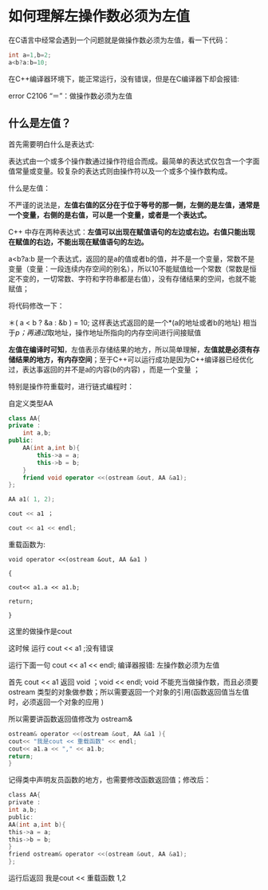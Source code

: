 # 如何理解左操作数必须为左值

在C语言中经常会遇到一个问题就是做操作数必须为左值，看一下代码：

```c
int a=1,b=2;
a<b?a:b=10;
```

在C++编译器环境下，能正常运行，没有错误，但是在C编译器下却会报错:

error C2106 “＝”：做操作数必须为左值


## 什么是左值？

首先需要明白什么是表达式:

表达式由一个或多个操作数通过操作符组合而成。最简单的表达式仅包含一个字面值常量或变量。较复杂的表达式则由操作符以及一个或多个操作数构成。

什么是左值： 

不严谨的说法是，**左值右值的区分在于位于等号的那一侧，左侧的是左值，通常是一个变量，右侧的是右值，可以是一个变量，或者是一个表达式。**

C++ 中存在两种表达式：**左值可以出现在赋值语句的左边或右边。右值只能出现在赋值的右边，不能出现在赋值语句的左边。** 

a<b?a:b 是一个表达式，返回的是a的值或者b的值，并不是一个变量，常数不是变量（变量：一段连续内存空间的别名），所以10不能赋值给一个常数（常数是恒定不变的，一切常数、字符和字符串都是右值），没有存储结果的空间，也就不能赋值；

将代码修改一下：


＊( a < b ? &a : &b ) = 10;  这样表达式返回的是一个*(a的地址或者b的地址) 相当于*p；再通过*取地址，操作地址所指向的内存空间进行间接赋值

**左值在编译时可知**，左值表示存储结果的地方，所以简单理解，**左值就是必须有存储结果的地方，有内存空间**；至于C++可以运行成功是因为C++编译器已经优化过，表达事返回的并不是a的内容(b的内容) ，而是一个变量 ；

特别是操作符重载时，进行链式编程时：

自定义类型AA
```cpp
class AA{
private :
    int a,b;
public:
    AA(int a,int b){
        this->a = a;
        this->b = b;
    }
    friend void operator <<(ostream &out, AA &a1);
};

AA a1( 1, 2);

cout << a1 ；

cout << a1 << endl;
```
重载函数为:
```
void operator <<(ostream &out, AA &a1 )

{

cout<< a1.a << a1.b;

return;

}
```
这里的做操作是cout 

这时候 运行 cout << a1 ;没有错误

运行下面一句 cout << a1 << endl; 编译器报错: 左操作数必须为左值

首先 cout << a1 返回 void ；void << endl; void 不能充当做操作数，而且必须要ostream 类型的对象做参数；所以需要返回一个对象的引用(函数返回值当左值时，必须返回一个对象的应用 )

所以需要讲函数返回值修改为 ostream& 
```c
ostream& operator <<(ostream &out, AA &a1 ){
cout<< "我是cout << 重载函数" << endl;
cout<< a1.a << "," << a1.b;
return;
}
```
记得类中声明友员函数的地方，也需要修改函数返回值；修改后：
```c
class AA{
private :
int a,b;
public:
AA(int a,int b){
this->a = a;
this->b = b;
}
friend ostream& operator <<(ostream &out, AA &a1);
};
```
运行后返回
我是cout << 重载函数
1,2
